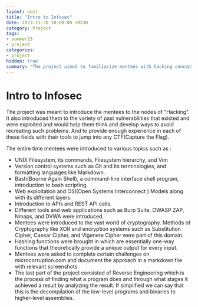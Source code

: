 ```yaml
---
layout: post
title: "Intro to Infosec"
date: 2023-11-30 10:00:00 +0530
category: Project
tags:
- summer23
- project
categories:
- project
hidden: true
summary: "The project aimed to familiarize mentees with hacking concepts, including past vulnerabilities and exploits."
---
```


# Intro to Infosec

The project was meant to introduce the mentees to the nodes of “Hacking”. It also introduced them to the variety of past vulnerabilities that existed and were exploited and would help them think and develop ways to avoid recreating such problems. And to provide enough experience in each of these fields with their tools to jump into any CTF(Capture the Flag). 

The entire time mentees were introduced to various topics such as :
- UNIX Filesystem, its commands, Filesystem hierarchy, and Vim
- Version control systems such as Git and its terminologies, and formatting languages like Markdown.
- Bash(Bourne Again Shell), a command-line interface shell program, introduction to bash scripting.
-  Web exploitation and OSI(Open Systems Interconnect ) Models along with its different layers.
- Introduction to APIs and  REST API calls. 
- Different tools and web applications such as Burp Suite, OWASP ZAP, Nmaps, and DVWA were introduced.
- Mentees were introduced to the vast world of cryptography. Methods of Cryptography like XOR and encryption systems such as Substitution Cipher, Caesar Cipher, and Vigenere Cipher were part of this domain.
- Hashing functions were brought in which are essentially one-way functions that theoretically provide a unique output for every input.
- Mentees were asked to complete certain challenges on microcorruption.com and document the approach in a markdown file with relevant screenshots. 
- The last part of the project consisted of Reverse Engineering which is the process of finding what a program does and through what stages it achieved a result by analyzing the result. If simplified we can say that this is the decompilation of the low-level programs and binaries to higher-level assemblies. 